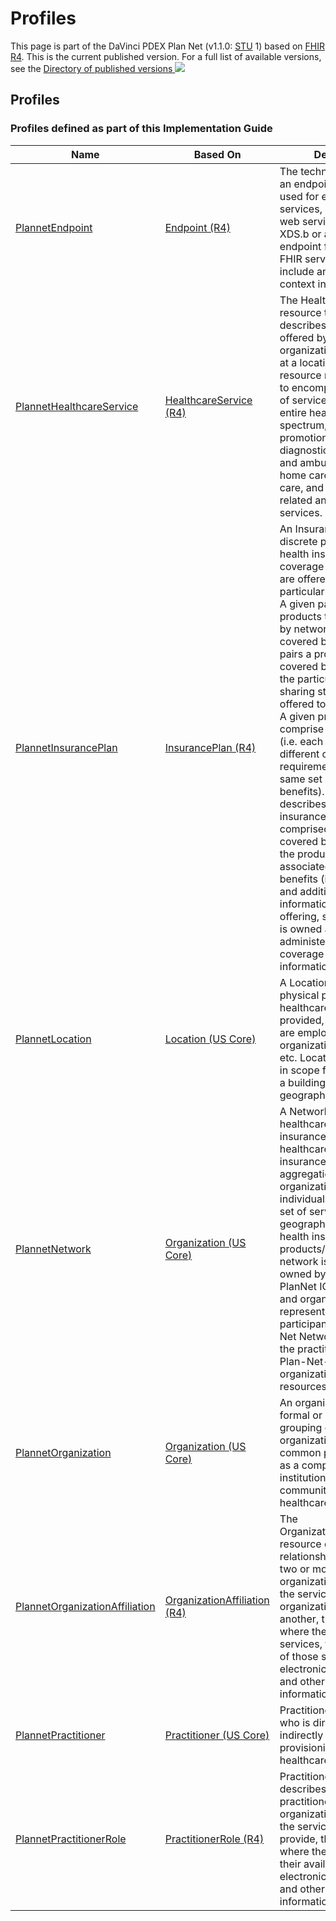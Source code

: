 # Profiles
This page is part of the DaVinci PDEX Plan Net (v1.1.0: [STU](https://confluence.hl7.org/display/HL7/HL7+Balloting "Standard for Trial-Use") 1\) based on [FHIR R4](http://hl7.org/fhir/R4). This is the current published version. For a full list of available versions, see the [Directory of published versions ![](external.png)](http://hl7.org/fhir/us/davinci-pdex-plan-net/history.html)
## Profiles
### Profiles defined as part of this Implementation Guide
| **Name** | **Based On** | **Definition** |
| --- | --- | --- |
| [PlannetEndpoint](StructureDefinition-plannet-Endpoint.html) | [Endpoint (R4\)](http://hl7.org/fhir/R4/endpoint.html) | The technical details of an endpoint that can be used for electronic services, such as for web services providing XDS.b or a REST endpoint for another FHIR server. This may include any security context information. |
| [PlannetHealthcareService](StructureDefinition-plannet-HealthcareService.html) | [HealthcareService (R4\)](http://hl7.org/fhir/R4/healthcareservice.html) | The HealthCareService resource typically describes services offered by an organization/practitioner at a location. The resource may be used to encompass a variety of services covering the entire healthcare spectrum, including promotion, prevention, diagnostics, hospital and ambulatory care, home care, long-term care, and other health-related and community services. |
| [PlannetInsurancePlan](StructureDefinition-plannet-InsurancePlan.html) | [InsurancePlan (R4\)](http://hl7.org/fhir/R4/insuranceplan.html) | An InsurancePlan is a discrete package of health insurance coverage benefits that are offered under a particular network type. A given payer’s products typically differ by network type and/or covered benefits. A plan pairs a product’s covered benefits with the particular cost sharing structure offered to a consumer. A given product may comprise multiple plans (i.e. each plan offers different cost sharing requirements for the same set of covered benefits). InsurancePlan describes a health insurance offering comprised of a list of covered benefits (i.e. the product), costs associated with those benefits (i.e. the plan), and additional information about the offering, such as who it is owned and administered by, a coverage area, contact information, etc. |
| [PlannetLocation](StructureDefinition-plannet-Location.html) | [Location (US Core)](http://hl7.org/fhir/us/core/STU3.1.1/StructureDefinition-us-core-location.html) | A Location is the physical place where healthcare services are provided, practitioners are employed, organizations are based, etc. Locations can range in scope from a room in a building to a geographic region/area. |
| [PlannetNetwork](StructureDefinition-plannet-Network.html) | [Organization (US Core)](http://hl7.org/fhir/us/core/STU3.1.1/StructureDefinition-us-core-organization.html) | A Network refers to a healthcare provider insurance network. A healthcare provider insurance network is an aggregation of organizations and individuals that deliver a set of services across a geography through health insurance products/plans. A network is typically owned by a payer. In the PlanNet IG, individuals and organizations are represented as participants in a PLan-Net Network through the practitionerRole and Plan-Net-organizationAffiliation resources, respectively. |
| [PlannetOrganization](StructureDefinition-plannet-Organization.html) | [Organization (US Core)](http://hl7.org/fhir/us/core/STU3.1.1/StructureDefinition-us-core-organization.html) | An organization is a formal or informal grouping of people or organizations with a common purpose, such as a company, institution, corporation, community group, or healthcare practice. |
| [PlannetOrganizationAffiliation](StructureDefinition-plannet-OrganizationAffiliation.html) | [OrganizationAffiliation (R4\)](http://hl7.org/fhir/R4/organizationaffiliation.html) | The OrganizationAffiliation resource describes relationships between two or more organizations, including the services one organization provides another, the location(s) where they provide services, the availability of those services, electronic endpoints, and other relevant information. |
| [PlannetPractitioner](StructureDefinition-plannet-Practitioner.html) | [Practitioner (US Core)](http://hl7.org/fhir/us/core/STU3.1.1/StructureDefinition-us-core-practitioner.html) | Practitioner is a person who is directly or indirectly involved in the provisioning of healthcare. |
| [PlannetPractitionerRole](StructureDefinition-plannet-PractitionerRole.html) | [PractitionerRole (R4\)](http://hl7.org/fhir/R4/practitionerrole.html) | PractitionerRole describes the role a practitioner plays at an organization, including the services they provide, the location(s) where they work, and their availability, electronic endpoints, and other relevant information. |